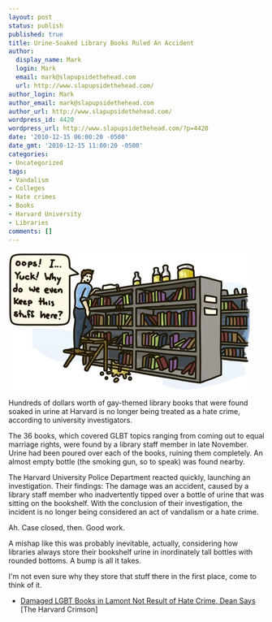 ```yaml
---
layout: post
status: publish
published: true
title: Urine-Soaked Library Books Ruled An Accident
author:
  display_name: Mark
  login: Mark
  email: mark@slapupsidethehead.com
  url: http://www.slapupsidethehead.com/
author_login: Mark
author_email: mark@slapupsidethehead.com
author_url: http://www.slapupsidethehead.com/
wordpress_id: 4420
wordpress_url: http://www.slapupsidethehead.com/?p=4420
date: '2010-12-15 06:00:20 -0500'
date_gmt: '2010-12-15 11:00:20 -0500'
categories:
- Uncategorized
tags:
- Vandalism
- Colleges
- Hate crimes
- Books
- Harvard University
- Libraries
comments: []
---
```

![A man accidentally tips one of several jars of urine placed on a library bookshelf.](/wp-content/media/2010/12/library-urine.jpg "They keep boxes of dandruff over the card catalogues.")

Hundreds of dollars worth of gay-themed library books that were found soaked in urine at Harvard is no longer being treated as a hate crime, according to university investigators.

The 36 books, which covered GLBT topics ranging from coming out to equal marriage rights, were found by a library staff member in late November. Urine had been poured over each of the books, ruining them completely. An almost empty bottle (the smoking gun, so to speak) was found nearby.

The Harvard University Police Department reacted quickly, launching an investigation. Their findings: The damage was an accident, caused by a library staff member who inadvertently tipped over a bottle of urine that was sitting on the bookshelf. With the conclusion of their investigation, the incident is no longer being considered an act of vandalism or a hate crime.

Ah. Case closed, then. Good work.

A mishap like this was probably inevitable, actually, considering how libraries always store their bookshelf urine in inordinately tall bottles with rounded bottoms. A bump is all it takes.

I'm not even sure why they store that stuff there in the first place, come to think of it.

- [Damaged LGBT Books in Lamont Not Result of Hate Crime, Dean Says](http://www.thecrimson.com/article/2010/12/13/lamont-hammonds-LGBT-harvard/) [The Harvard Crimson]
